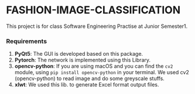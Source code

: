 # FASHION-IMAGE-CLASSIFICATION
This project is for class Software Engineering Practise at Junior Semester1.

### Requirements
1. **PyQt5**: The GUI is developed based on this package.
2. **Pytorch**: The network is implemented using this Library.
3. **opencv-python**: If you are using macOS and you can find the ```cv2``` module, using ```pip install opencv-python``` in your terminal. We used cv2 (opencv-python) to read image and do some greyscale stuffs.
4. **xlwt**: We used this lib. to generate Excel format output files.
